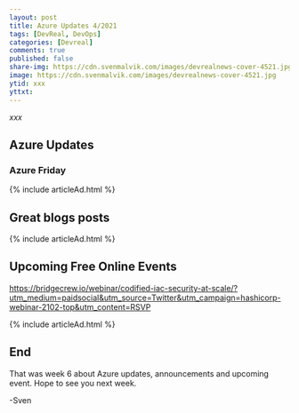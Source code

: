```yaml
---
layout: post
title: Azure Updates 4/2021
tags: [DevReal, DevOps]
categories: [Devreal]
comments: true
published: false
share-img: https://cdn.svenmalvik.com/images/devrealnews-cover-4521.jpg
image: https://cdn.svenmalvik.com/images/devrealnews-cover-4521.jpg
ytid: xxx
yttxt: 
---
```


*xxx*

## Azure Updates

### Azure Friday

{% include articleAd.html %}

## Great blogs posts

{% include articleAd.html %}



## Upcoming Free Online Events

https://bridgecrew.io/webinar/codified-iac-security-at-scale/?utm_medium=paidsocial&utm_source=Twitter&utm_campaign=hashicorp-webinar-2102-top&utm_content=RSVP

{% include articleAd.html %}

## End

That was week 6 about Azure updates, announcements and upcoming event. Hope to see you next week.

-Sven

